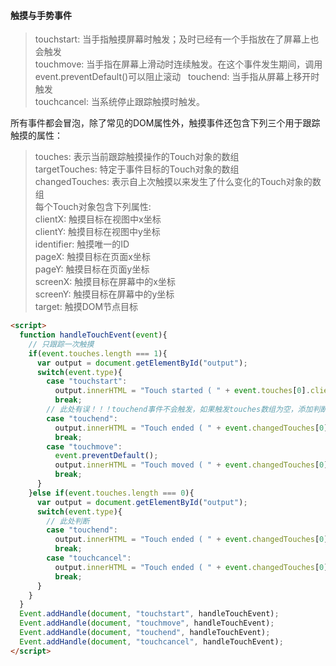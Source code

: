 #### 触摸与手势事件
> touchstart: 当手指触摸屏幕时触发；及时已经有一个手指放在了屏幕上也会触发  
touchmove: 当手指在屏幕上滑动时连续触发。在这个事件发生期间，调用event.preventDefault()可以阻止滚动  
touchend: 当手指从屏幕上移开时触发  
touchcancel: 当系统停止跟踪触摸时触发。

所有事件都会冒泡，除了常见的DOM属性外，触摸事件还包含下列三个用于跟踪触摸的属性：
> touches: 表示当前跟踪触摸操作的Touch对象的数组    
targetTouches: 特定于事件目标的Touch对象的数组    
changedTouches: 表示自上次触摸以来发生了什么变化的Touch对象的数组    
每个Touch对象包含下列属性:  
clientX: 触摸目标在视图中x坐标    
clientY: 触摸目标在视图中y坐标  
identifier: 触摸唯一的ID  
pageX: 触摸目标在页面x坐标  
pageY: 触摸目标在页面y坐标  
screenX: 触摸目标在屏幕中的x坐标  
screenY: 触摸目标在屏幕中的y坐标  
target: 触摸DOM节点目标  
```html
<script>
  function handleTouchEvent(event){
    // 只跟踪一次触摸
    if(event.touches.length === 1){
      var output = document.getElementById("output");
      switch(event.type){
        case "touchstart": 
          output.innerHTML = "Touch started ( " + event.touches[0].clientX + ", " + event.touches[0].clientY + " .)";
          break;
        // 此处有误！！！touchend事件不会触发，如果触发touches数组为空，添加判断
        case "touchend":
          output.innerHTML = "Touch ended ( " + event.changedTouches[0].clientX + ", " + event.changedTouches[0].clientY + " .)";
          break;
        case "touchmove":
          event.preventDefault(); 
          output.innerHTML = "Touch moved ( " + event.changedTouches[0].clientX + ", " + event.changedTouches[0].clientY + " .)";
          break;
      }
    }else if(event.touches.length === 0){
      var output = document.getElementById("output");
      switch(event.type){
        // 此处判断
        case "touchend":
          output.innerHTML = "Touch ended ( " + event.changedTouches[0].clientX + ", " + event.changedTouches[0].clientY + " .)";
          break;
        case "touchcancel":
          output.innerHTML = "Touch ended ( " + event.changedTouches[0].clientX + ", " + event.changedTouches[0].clientY + " .)";
          break;
      }
    }
  }
  Event.addHandle(document, "touchstart", handleTouchEvent);
  Event.addHandle(document, "touchmove", handleTouchEvent);
  Event.addHandle(document, "touchend", handleTouchEvent);
  Event.addHandle(document, "touchcancel", handleTouchEvent);
</script>
```
